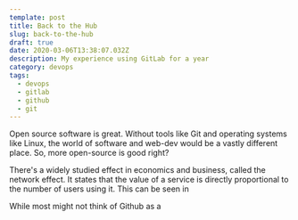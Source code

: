 ```yaml
---
template: post
title: Back to the Hub
slug: back-to-the-hub
draft: true
date: 2020-03-06T13:38:07.032Z
description: My experience using GitLab for a year
category: devops
tags:
  - devops
  - gitlab
  - github
  - git
---
```

Open source software is great. Without tools like Git and operating systems like Linux, the world of software and web-dev would be a vastly different place. So, more open-source is good right?

There's a widely studied effect in economics and business, called the network effect. It states that the value of a service is directly proportional to the number of users using it. This can be seen in 

While most might not think of Github as a 
